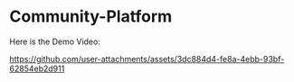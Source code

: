 # Community-Platform
Here is the Demo Video:


https://github.com/user-attachments/assets/3dc884d4-fe8a-4ebb-93bf-62854eb2d911

